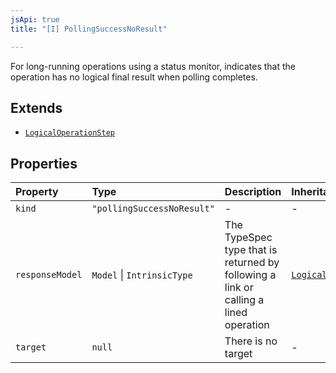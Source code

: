```yaml
---
jsApi: true
title: "[I] PollingSuccessNoResult"

---
```

For long-running operations using a status monitor, indicates that
the operation has no logical final result when polling completes.

## Extends

- [`LogicalOperationStep`](LogicalOperationStep.md)

## Properties

| Property | Type | Description | Inheritance |
| :------ | :------ | :------ | :------ |
| `kind` | `"pollingSuccessNoResult"` | - | - |
| `responseModel` | `Model` \| `IntrinsicType` | The TypeSpec type that is returned by following a link or calling a lined operation | [`LogicalOperationStep.responseModel`](LogicalOperationStep.md) |
| `target` | `null` | There is no target | - |

